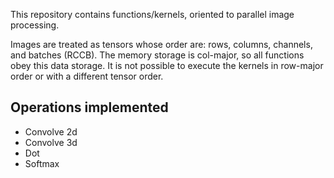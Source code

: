 This repository contains functions/kernels, oriented to parallel image processing.

Images are treated as tensors whose order are: rows, columns, channels, and batches (RCCB). The memory storage is col-major, so all functions obey this data storage. It is not possible to execute the kernels in row-major order or with a different tensor order.

## Operations implemented

- Convolve 2d
- Convolve 3d
- Dot
- Softmax
